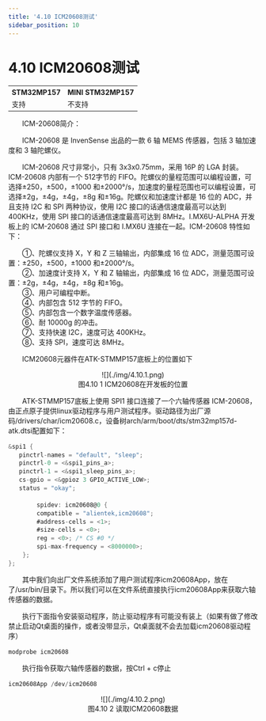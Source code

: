 ```yaml
---
title: '4.10 ICM20608测试'
sidebar_position: 10
---
```


# 4.10 ICM20608测试


<div class="stm32mp157_center-table-div">
<table class="stm32mp157_center-table">
  <tr>
    <th>STM32MP157</th>
    <th>MINI STM32MP157</th>
  </tr>
  <tr>
    <td>支持</td>
    <td>不支持</td>
  </tr>
</table>
</div>



&emsp;&emsp;ICM-20608简介：

&emsp;&emsp;ICM-20608 是 InvenSense 出品的一款 6 轴 MEMS 传感器，包括 3 轴加速度和 3 轴陀螺仪。

&emsp;&emsp;ICM-20608 尺寸非常小，只有 3x3x0.75mm，采用 16P 的 LGA 封装。ICM-20608 内部有一个 512字节的 FIFO。陀螺仪的量程范围可以编程设置，可选择±250，±500，±1000 和±2000°/s，加速度的量程范围也可以编程设置，可选择±2g，±4g，±4g，±8g 和±16g。陀螺仪和加速度计都是 16 位的 ADC，并且支持 I2C 和 SPI 两种协议，使用 I2C 接口的话通信速度最高可以达到 400KHz，使用 SPI 接口的话通信速度最高可达到 8MHz。I.MX6U-ALPHA 开发板上的 ICM-20608 通过 SPI 接口和 I.MX6U 连接在一起。ICM-20608 特性如下：

&emsp;&emsp;①、陀螺仪支持 X，Y 和 Z 三轴输出，内部集成 16 位 ADC，测量范围可设置：±250，±500，±1000 和±2000°/s。<br />
&emsp;&emsp;②、加速度计支持 X，Y 和 Z 轴输出，内部集成 16 位 ADC，测量范围可设置：±2g，±4g，±4g，±8g 和±16g。<br />
&emsp;&emsp;③、用户可编程中断。<br />
&emsp;&emsp;④、内部包含 512 字节的 FIFO。<br />
&emsp;&emsp;⑤、内部包含一个数字温度传感器。<br />
&emsp;&emsp;⑥、耐 10000g 的冲击。<br />
&emsp;&emsp;⑦、支持快速 I2C，速度可达 400KHz。<br />
&emsp;&emsp;⑧、支持 SPI，速度可达 8MHz。

&emsp;&emsp;ICM20608元器件在ATK-STMMP157底板上的位置如下

<center>
![](./img/4.10.1.png)<br />
图4.10 1 ICM20608在开发板的位置
</center>

&emsp;&emsp;ATK-STMMP157底板上使用 SPI1 接口连接了一个六轴传感器 ICM-20608，由正点原子提供linux驱动程序与用户测试程序。驱动路径为出厂源码/drivers/char/icm20608.c，设备树arch/arm/boot/dts/stm32mp157d-atk.dtsi配置如下：

```c#
&spi1 {
   pinctrl-names = "default", "sleep";
   pinctrl-0 = <&spi1_pins_a>;
   pinctrl-1 = <&spi1_sleep_pins_a>;
   cs-gpio = <&gpioz 3 GPIO_ACTIVE_LOW>;
   status = "okay";

        spidev: icm20608@0 {
        compatible = "alientek,icm20608";
        #address-cells = <1>;
        #size-cells = <0>;
        reg = <0>; /* CS #0 */
        spi-max-frequency = <8000000>;
    };
};
```

&emsp;&emsp;其中我们向出厂文件系统添加了用户测试程序icm20608App，放在了/usr/bin/目录下。所以我们可以在文件系统直接执行icm20608App来获取六轴传感器的数据。

&emsp;&emsp;执行下面指令安装驱动程序，防止驱动程序有可能没有装上（如果有做了修改禁止启动Qt桌面的操作，或者没带显示，Qt桌面就不会去加载icm20608驱动程序）

```c#
modprobe icm20608
```

&emsp;&emsp;执行指令获取六轴传感器的数据，按Ctrl + c停止

```c#
icm20608App /dev/icm20608
```

<center>
![](./img/4.10.2.png)<br />
图4.10 2 读取ICM20608数据
</center>
